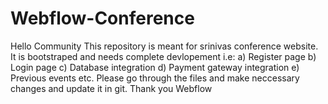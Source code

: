 # Webflow-Conference

Hello Community
This repository is meant for srinivas conference website. It is bootstraped and needs complete devlopement i.e:
a) Register page
b) Login page
c) Database integration
d) Payment gateway integration
e) Previous events etc.
Please go through the files and make neccessary changes and update it in git.
Thank you
Webflow
